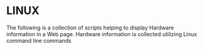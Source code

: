 # LINUX
The following is a collection of scripts helping to display Hardware information in a Web page.
Hardware information is collected utilizing Linux command line commands

